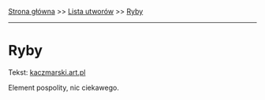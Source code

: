 [Strona główna](../index.md) >> [Lista utworów](../list.md) >> [Ryby](526.md)

---

# Ryby

Tekst: [kaczmarski.art.pl](https://www.kaczmarski.art.pl/tworczosc/wiersze/ryby/)

Element pospolity, nic ciekawego.